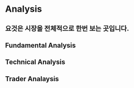 # Analysis
## 요것은 시장을 전체적으로 한번 보는 곳입니다.

## Fundamental Analysis

## Technical Analysis

## Trader Analaysis
